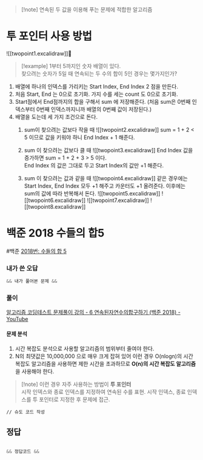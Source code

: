 >[!note] 연속된 두 값을 이용해 푸는 문제에 적합한 알고리즘

# 투 포인터 사용 방법
![[twopoint1.excalidraw]]
>[!example] 1부터 5까지인 숫자 배열이 있다. <br>
> 찾으려는 숫자가 5일 때 연속되는 두 수의 합이 5인 경우는 몇가지인가?

1. 배열에 하나의 인덱스를 가리키는 Start Index, End Index 2 점을 만든다.
2. 처음 Start, End 는 0으로 초기화. 가지 수를 세는 count 도 0으로 초기화.
3. Start점에서 End점까지의 합을 구해서 sum 에 저장해준다. (처음 sum은 0번째 인덱스부터 0번째 인덱스까지니까 배열의 0번째 값이 저장된다.)
4. 배열을 도는데 세 가지 조건으로 돈다. 
	1. sum이 찾으려는 값보다 작을 때
		![[twopoint2.excalidraw]]
		sum = 1 + 2 < 5 이므로 값을 키워야 하니 End Index + 1 해준다.
	
	2. sum 이 찾으려는 값보다 클 때
		![[twopoint3.excalidraw]]
		End Index 값을 증가하면 sum = 1 + 2 + 3 > 5 이다. <br>
		End Index 의 값은 그대로 두고 Start Index의 값만 +1 해준다.
		
	3. sum 이 찾으려는 값과 같을 때
		![[twopoint4.excalidraw]]
		 같은 경우에는 Start Index, End Index 모두 +1 해주고 카운터도 +1 올려준다.
	이후에는 sum의 값에 따라 반복해서 돈다.
		![[twopoint5.excalidraw]]
		![[twopoint6.excalidraw]]
		![[twopoint7.excalidraw]]
		![[twopoint8.excalidraw]]


# 백준 2018 수들의 합5
#백준 
[2018번: 수들의 합 5](https://www.acmicpc.net/problem/2018)

### 내가 쓴 오답
```java
&& 내가 풀어본 문제 &&
```

###  풀이
[알고리즘 코딩테스트 문제풀이 강의 - 6 연속된자연수의합구하기 (백준 2018) - YouTube](https://youtu.be/ZovjkF2DzIs)

#### 문제 분석
1. 시간 복잡도 분석으로 사용할 알고리즘의 범위부터 줄여야 한다.
2. N의 최댓값은 10,000,000 으로 매우 크게 잡혀 있어 이런 경우 O(nlogn)의 시간 복잡도 알고리즘을 사용하면 제한 시간을 초과하므로 **O(n)의 시간 복잡도 알고리즘**을 사용해야 한다.
>[!note] 이런 경우 자주 사용하는 방법이 **투 포인터**<br>
> 시작 인덱스와 종료 인덱스를 지정하여 연속된 수를 표현.
> 시작 인덱스, 종료 인덱스를 투 포인터로 지정한 후 문제에 접근.

```
// 슈도 코드 작성

```

## 정답
```java

&& 정답코드 &&

```
